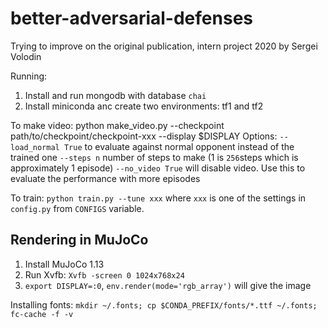 # better-adversarial-defenses
Trying to improve on the original publication, intern project 2020 by Sergei Volodin

Running:
1. Install and run mongodb with database `chai`
2. Install miniconda anc create two environments: tf1 and tf2

To make video:
python make_video.py --checkpoint path/to/checkpoint/checkpoint-xxx --display $DISPLAY
Options: `--load_normal True` to evaluate against normal opponent instead of the trained one
`--steps n` number of steps to make (1 is `256`steps which is approximately 1 episode)
`--no_video True` will disable video. Use this to evaluate the performance with more episodes

To train:
`python train.py --tune xxx` where `xxx` is one of the settings in `config.py` from `CONFIGS` variable.

## Rendering in MuJoCo
1. Install MuJoCo 1.13
2. Run Xvfb: `Xvfb -screen 0 1024x768x24`
3. `export DISPLAY=:0`, `env.render(mode='rgb_array')` will give the image

Installing fonts:
`mkdir ~/.fonts; cp $CONDA_PREFIX/fonts/*.ttf ~/.fonts; fc-cache -f -v`
